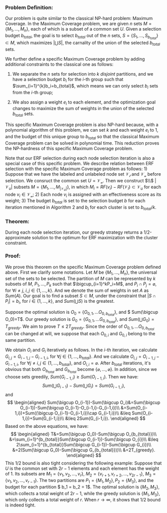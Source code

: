 ### **Problem Definition**:

Our problem is quite similar to the classical NP-hard problem: Maximum Coverage. In the Maximum Coverage problem, we are given $n$ sets $M=\{M_1,...,M_n\}$, each of which is a subset of a common set $U$. Given a selection budget $b_{total}$, the goal is to select $b_{total}$ out of the $n$ sets, $S=\{S_1,...,S_{b_{total}}\}\subset M$, which maximizes $|\bigcup S|$, the carnality of the union of the selected $b_{total}$ sets. 

We further define a specific Maximum Coverage problem by adding additional constraints to the classical one as follows:
1) We separate the $n$ sets for selection into $k$  *disjoint* partitions, and we have a selection budget $b_i$ for the $i$-th group such that $\sum_{i=1}^{k}b_i=b_{total}$, which means we can only select $b_i$ sets from the $i$-th group; 

2) We also assign a weight $e_i$ to each element, and the optimization goal changes to maximize the sum of weights in the union of the selected $b_{total}$ sets.

This specific Maximum Coverage problem is also NP-hard because, with a polynomial algorithm of this problem, we can set $k$ and each weight $e_i$ to 1, and the budget of this unique group to $b_{total}$ so that the classical Maximum Coverage problem can be solved in polynomial time. This reduction proves the NP-hardness of this specific Maximum Coverage problem. 

Note that our ERF selection during each node selection iteration is also a special case of this specific problem. We describe relation between ERF selection with the specific Maximum Coverage problem as follows: 1) Suppose that we have the labeled and unlabeled node set $\mathcal{V_l}$ and $\mathcal{V_u}$ before selection. We consruct the common set $U=\mathcal{V_u}$. Then we construct $\\$ $|\mathcal{V}_u|$ subsets $M=\{M_1,...,M_{|\mathcal{V}_u|}\}$, in which $M_i=RF(v_i)-RF(\mathcal{V}_l) \subset \mathcal{V}_u$ for each node $v_i \in \mathcal{V_u}$; 2) Each node $v_i$ is assigned with an effectiveness score as its weight; 3) The budget $b_{total}$ is set to the selection budget $b$ for each iteration mentioned in Algorithm 2 and $b_i$ for each cluster is set to $b_{total}/k$.

### **Theorem**: 

During each node selection iteration, our greedy strategy returns a 1/2-approximate solution to the optimum for ERF maximization with the cluster constraint.

### **Proof**:
We prove this theorem on the specific Maximum Coverage problem defined above. First we clarify some notations. Let $M$ be $\{M_1,...,M_n\}$, the universal set of the sets to be selected. The partition of $M$ can be represented by $k$ subsets of $M$, $P_1,...,P_k$ such that $\bigcup_{i=1}^kP_i=M$, and $P_i \cap P_j=\varnothing$, for $\forall i \neq j$, $i,j \in \{1,...,k\}$. And we denote the sum of weights in set $A$ as $Sum(A)$. Our goal is to find a subset $S \subset M$, under the constraint that $|S \cap P_i|=b_i$, for $i \in \{1,...,k\}$, and $Sum(\bigcup S)$ is the greatest.

Suppose the optimal solution is $O_0=\{O_{0,1},...O_{0,b_{total}}\}$, and $ Sum(\bigcup O_0)=T$. Our greedy solution is $G_0=\{G_{0,1},...G_{0,b_{total}}\}$, and  $Sum(\bigcup G_0)=T_{greedy}$. We aim to prove $T \leq 2 T_{greedy}$. Since the order of $O_{0,1},...O_{0,b_{total}}$ can be changed at will, we suppose that each $O_{0,i}$ and $G_{0,i}$ belong to the same partition. 

We obtain $O_i$ and $G_i$ iteratively as follows. In the $i$-th iteration, we calculate $G_{i,j}=G_{i-1,j}-G_{i-1,i}$, for $\forall j \in \{1,...,b_{total}\}$.  And we calculate $O_{i,j}=O_{i-1,j}-G_{i-1,i}$, for $\forall j \neq i, j \in \{1,...,b_{total}\}$, and $O_{i,i}=\varnothing$. 
After $b_{total}$ iterations, it's obvious that both $O_{b_{total}}$ and $G_{b_{total}}$ become $\{ \varnothing,...,\varnothing \}$. In addition, since we choose sets greedily, $Sum(G_{i-1,i}) \geq Sum(O_{i-1,i})$. Then we have:
$$
Sum(\bigcup G_{i-1})-Sum(\bigcup G_i)=Sum(G_{i-1,i}),
$$
and
$$
\begin{aligned}
Sum(\bigcup O_{i-1})-Sum(\bigcup O_i)&=Sum(\bigcup O_{i-1})-Sum(\bigcup O_{i-1}-O_{i-1,i}-G_{i-1,i})\\
        &=Sum(O_{i-1,i})+Sum((\bigcup O_{i-1}-O_{i-1,i})\cap G_{i-1,i})\\
        &\leq Sum(O_{i-1,i})+Sum(G_{i-1,i})\\
        &\leq 2Sum(G_{i-1,i}).
\end{aligned}
$$
Based on the above equations, we have:
$$
\begin{aligned}
        T&=Sum(\bigcup O_0)-Sum(\bigcup O_{b_{total}})\\
        &=\sum_{i=1}^{b_{total}}Sum(\bigcup O_{i-1})-Sum(\bigcup O_{i})\\
        &\leq 2\sum_{i=1}^{b_{total}}Sum(\bigcup G_{i-1})-Sum(\bigcup G_{i})\\
        &=2(Sum(\bigcup G_0)-Sum(\bigcup G_{b_{total}}))\\
        &=2T_{greedy}.
    \end{aligned}
$$
This $1/2$ bound is also tight considering the following example:
Suppose that $U$ is the common set with $2r-1$ elements and each element has the weight of 1. Its subsets are $M_1=\{v_1,v_2,...,v_r\}$, $M_2=\{v_{r+1},v_{r+2},...,v_{2r-1}\}$, $M_3=\{v_1,v_2,...,v_{r-1}\}$. The two partitions are $P_1=\{M_1,M_2\},P_2=\{M_3\}$, and the budget for each partition $ b_1 = b_2 = 1$. The optimal solution is $\{M_2,M_3\}$, which collects a total weight of $2r-1$, while the greedy solution is $\{M_1,M_3\}$, which only collects a total weight of $r$. When $r \to \infty$, it shows that $1/2$ bound is indeed tight. 








